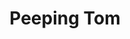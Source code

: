 ---
title: "Peeping Tom"
summary: "Peeping Tom were an American rock band led by Mike Patton. To date, they have released one eponymous album and three singles on Ipecac Recordings. The band has featured a wide variety of well-known artists such as Amon Tobin, Massive Attack, Norah Jones and Kool Keith.
Peeping Tom has been called Patton's most mainstream accessible work since his days with Faith No More."
image: "peeping-tom.jpg"
apple_music_artist_url: "https://music.apple.com/gb/artist/peeping-tom/150386218"
wikipedia_url: "https://en.wikipedia.org/wiki/Peeping_Tom_(band)"
---